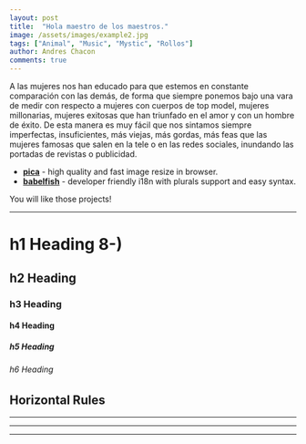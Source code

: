 ```yaml
---
layout: post
title:  "Hola maestro de los maestros."
image: /assets/images/example2.jpg
tags: ["Animal", "Music", "Mystic", "Rollos"]
author: Andres Chacon
comments: true
---
```

A las mujeres nos han educado para que estemos en constante comparación con las demás, de forma que siempre ponemos bajo una vara de medir con respecto a mujeres con cuerpos de top model, mujeres millonarias, mujeres exitosas que han triunfado en el amor y con un hombre de éxito. De esta manera es muy fácil que nos sintamos siempre imperfectas, insuficientes, más viejas, más gordas, más feas que las mujeres famosas que salen en la tele o en las redes sociales, inundando las portadas de revistas o publicidad.

- __[pica](https://nodeca.github.io/pica/demo/)__ - high quality and fast image
  resize in browser.
- __[babelfish](https://github.com/nodeca/babelfish/)__ - developer friendly
  i18n with plurals support and easy syntax.

You will like those projects!

---

# h1 Heading 8-)
## h2 Heading
### h3 Heading
#### h4 Heading
##### h5 Heading
###### h6 Heading


## Horizontal Rules

___

---

***
